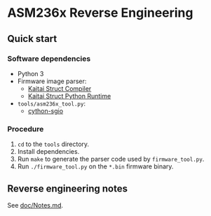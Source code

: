 # ASM236x Reverse Engineering


## Quick start


### Software dependencies

* Python 3
* Firmware image parser:
  * [Kaitai Struct Compiler][ksc]
  * [Kaitai Struct Python Runtime][kspr]
* `tools/asm236x_tool.py`:
  * [cython-sgio][cython-sgio]


### Procedure

1. `cd` to the `tools` directory.
2. Install dependencies.
3. Run `make` to generate the parser code used by `firmware_tool.py`.
4. Run `./firmware_tool.py` on the `*.bin` firmware binary.


## Reverse engineering notes

See [doc/Notes.md](doc/Notes.md).


[ksc]: https://github.com/kaitai-io/kaitai_struct_compiler
[kspr]: https://github.com/kaitai-io/kaitai_struct_python_runtime
[cython-sgio]: https://pypi.org/project/cython-sgio/
